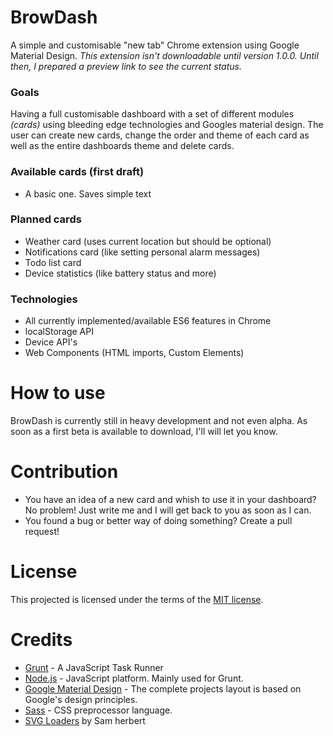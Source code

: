 # BrowDash
A simple and customisable "new tab" Chrome extension using Google Material Design.
_This extension isn't downloadable until version 1.0.0. Until then, I prepared a preview link to see the current status._

### Goals

Having a full customisable dashboard with a set of different modules _(cards)_ using bleeding edge technologies and Googles material design. The user can create new cards, change the order and theme of each card as well as the entire dashboards theme and delete cards.

### Available cards (first draft)

- A basic one. Saves simple text

### Planned cards

- Weather card (uses current location but should be optional)
- Notifications card (like setting personal alarm messages)
- Todo list card
- Device statistics (like battery status and more)

### Technologies

- All currently implemented/available ES6 features in Chrome
- localStorage API
- Device API's
- Web Components (HTML imports, Custom Elements)

# How to use

BrowDash is currently still in heavy development and not even alpha. As soon as a first beta is available to download, I'll will let you know.


# Contribution

- You have an idea of a new card and whish to use it in your dashboard? No problem! Just write me and I will get back to you as soon as I can.
- You found a bug or better way of doing something? Create a pull request!

# License

This projected is licensed under the terms of the [MIT license][1].

# Credits

- [Grunt][2] - A JavaScript Task Runner
- [Node.js][3] - JavaScript platform. Mainly used for Grunt.
- [Google Material Design][4] - The complete projects layout is based on Google's design principles.
- [Sass][5] - CSS preprocessor language.
- [SVG Loaders][6] by Sam herbert

[1]: https://github.com/morkro/BrowDash/LICENSE
[2]: http://gruntjs.com
[3]: http://nodejs.org
[4]: http://www.google.com/design
[5]: http://sass-lang.com/
[6]: http://samherbert.net/svg-loaders/